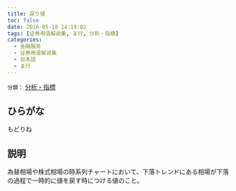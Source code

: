 ```yaml
---
title: 戻り値
toc: false
date: 2018-05-18 14:19:02
tags: [证券用语解说集, ま行, 分析・指標]
categories:
  - 金融服务
  - 证券用语解说集
  - 日本語
  - ま行
---
```


`分類：` [分析・指標](/tags/分析・指標/)

## ひらがな

もどりね

## 説明

為替相場や株式相場の時系列チャートにおいて、下落トレンドにある相場が下落の過程で一時的に値を戻す時につける値のこと。
